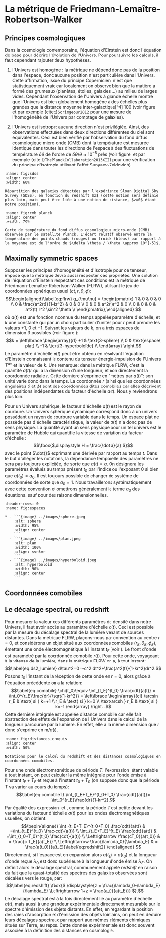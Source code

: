 La métrique de Friedmann-Lemaître-Robertson-Walker
================================





Principes cosmologiques
-----------------------

Dans la cosmologie contemporaine, l'équation d'Einstein
[](#eq:einstein2) est donc l'équation de base pour décrire
l'évolution de l'Univers. Pour poursuivre les calculs, il faut cependant
rajouter deux hypothèses.

1.  l'Univers est homogène : la métrique ne dépend donc pas de la
    position dans l'espace, donc aucune position n'est particulière dans
    l'Univers. Cette affirmation, issue du principe Copernicien, n'est
    que statistiquement vraie car localement on observe bien que la
    matière a formé des grumeaux (planètes, étoiles, galaxies,\...) au
    milieu de larges vides. Cependant l'observation de l'Univers à
    grande échelle montre que l'Univers est bien globalement homogène à
    des échelles plus grandes que la distance moyenne
    inter-galactique[^4] 100 (voir
    figure [](#fig:sdss) et par exemple {cite:t}`Scrimgeour2012` pour une
    mesure de l'homogénéité de l'Univers par comptage de galaxies).

2.  l'Univers est isotrope: aucune direction n'est privilégiée. Ainsi,
    des observations effectuées dans deux directions différentes du ciel
    sont équivalentes. Ceci est bien vérifié par l'observation du fond
    diffus cosmologique micro-onde (CMB) dont la température est mesurée
    identique dans toutes les directions de l'espace à des fluctuations
    de température $\delta \theta$ de l'ordre de
    $\delta \theta / \theta \approx 10^{-5}$ près (voir
    figure [](#fig:cmb_planck) et par exemple
    {cite:t}`ThePlanckCollaboration2013XIII` pour une vérification du principe
    d'isotropie utilisant l'effet Sunyaev-Zeldovich).


```{figure} ../images/sdss_pie2.jpg
:name: fig:sdss
:align: center
:width: 60%

Répartition des galaxies détectées par l'expérience Sloan Digital Sky
Survey (SDSS), en fonction du redshift $z$ (cette notion sera définie
plus loin, mais peut être liée à une notion de distance, $z=0$ étant
notre position).
```


```{figure} ../images/CMB_planck.jpg
:name: fig:cmb_planck
:align: center
:width: 70%

Carte de température du fond diffus cosmologique micro-onde (CMB)
observée par le satellite Planck. L'écart relatif observé entre la
température des points chauds (rouges) ou froids (bleus) par rapport à
la moyenne est de l'ordre de $\delta \theta / \theta \approx 10^{-5}$.
```

Maximally symmetric spaces
------------------


Supposer les principes d'homogénéité et d'isotropie pour ce tenseur,
impose que la métrique devra aussi respecter ces propriétés. Une
solution de l'équation d'Einstein respectant ces conditions est la
métrique de Friedmann-Lemaître-Robertson-Walker (FLRW), utilisant le jeu
de coordonnées sphériques usuel $(ct, r, \theta, \phi)$:
$$\begin{aligned}\label{eq:flrw}
g_{\mu\nu} = \begin{pmatrix}
1 & 0 & 0 & 0 \\
0 & \frac{a^2(t)}{1-kr^2} & 0 & 0 \\ 
0 & 0 & a^2(t)r^2 & 0 \\ 
0 & 0 & 0 & a^2(t) r^2 \sin^2 \theta  \\ 
\end{pmatrix},\end{aligned}
$$ 
où $a(t)$ est une fonction inconnue du
temps appelée paramètre d'échelle, et $k$ une constante qui par un choix
particulier d'unités pour $r$ peut prendre les valeurs $+1$, 0 et $-1$.
Suivant les valeurs de $k$, on a trois espaces de dimension 3 possibles
(voir figure [](#fig:espaces)): $$k = \left\lbrace
\begin{array}{rl}
 +1 & \text{3-sphère} \\
 0 & \text{espace\ plat} \\
 -1 & \text{3-hyperboloïde} \\
\end{array}
\right.$$ Le paramètre d'échelle $a(t)$ peut être obtenu en résolvant
l'équation d'Einstein connaissant le contenu du tenseur
énergie-impulsion de l'Univers $T^{\mu\nu}$ et la valeur de $k$. Une
remarque: dans la métrique FLRW, c'est la quantité $a(t)r$ qui a la
dimension d'une longueur, et non directement la coordonnée radiale $r$.
Cette dernière s'exprime en \"mètres par $a(t)$\": son unité varie donc
dans le temps. La coordonnée $r$ (ainsi que les coordonnées angulaires
$\theta$ et $\phi$) sont des coordonnées dites comobiles car elles
décrivent des positions indépendantes du facteur d'échelle $a(t)$. Nous
y reviendrons plus loin.

Pour un Univers sphérique, le facteur d'échelle $a(t)$ est le rayon de
courbure. Un Univers sphérique dynamique correspond donc à un univers
possédant un rayon de courbure variable dans le temps. Un espace plat ne
possède pas d'échelle caractéristique, la valeur de $a(t)$ n'a donc pas
de sens physique. La quantité ayant un sens physique pour un tel univers
est le paramètre de Hubble qui quantifie la vitesse de variation du
facteur d'échelle : $$\fbox{$\displaystyle H = \frac{\dot a}{a} $}$$
avec le point $\dot{}$ exprimant une dérivée par rapport au temps $t$.
Dans le but d'alléger les notations, la dépendance temporelle des
paramètres ne sera pas toujours explicitée, de sorte que $a(t)=a$. On
désignera les paramètres évalués au temps présent $t_0$ par l'indice ou
l'exposant 0 si bien que $a(t_0)=a_0$. Il est toujours possible de
changer de système de coordonnées de sorte que $a_0=1$. Nous
travaillerons systématiquement avec cette convention et omettrons
généralement le terme $a_0$ des équations, sauf pour des raisons
dimensionnelles.

```{list-table} Représentation des équivalents à deux dimensions des trois espaces solution des principes cosmologiques: la 2-sphère, le plan, le 2-hyperboloïde.
:header-rows: 0
:name: fig:espaces

* - ```{image} ../images/sphere.jpeg
    :alt: sphere
    :width: 95%
    :align: center
    ```
  - ```{image} ../images/plan.jpeg
    :alt: plan
    :width: 100%
    :align: center
    ```
  - ```{image} ../images/hyperboloid.jpeg
    :alt: hyperboloid
    :width: 90%
    :align: center
    ```
```


Coordonnées comobiles
---------------------




Le décalage spectral, ou redshift
----------------------------------

Pour mesurer la valeur des différents paramètres de densité dans notre
Univers, il faut avoir accès au paramètre d'échelle $a(t)$. Ceci est
possible par la mesure du décalage spectral de la lumière venant de
sources distantes. Dans la métrique FLRW, plaçons-nous par convention au
centre $r=0$, et considérons un objet situé aux coordonnées comobiles
$\left(r_E,\theta_E,\phi_E\right)$, émettant une onde électromagnétique
à l'instant $t_E$ (voir [](#fig:distances_croquis)). Le front d'onde est paramétré par
la coordonnée comobile $r(t)$. Pour cette onde, voyageant à la vitesse
de la lumière, dans la métrique FLRW on a, à tout instant:
$$\label{eq:ds2_lumiere}
d\tau^2=0=-c^2 dt^2+\frac{a^2(t)}{1-kr^2}dr^2.$$ Posons $t_0$ l'instant
de la réception de cette onde en $r=0$, alors grâce à l'équation
précédente on a la relation: $$\label{eq:comobile}
\chi(t_0)\equiv \int_{t_E}^{t_0} \frac{cdt}{a(t)} = \int_0^{r_E}\frac{dr}{\sqrt{1-kr^2}} = \left\lbrace
\begin{array}{cl}
    \arcsin r_E & \text{ si } k=+1 \\
    r_E & \text{ si } k=0 \\
    \text{arcsh } r_E & \text{ si } k=-1 
\end{array}
\right. .$$ 
Cette dernière intégrale est appelée distance comobile car
elle fait abstraction des effets de l'expansion de l'Univers dans le
calcul de la longueur parcourue par la lumière. En effet, elle a la même
dimension que $r$ donc s'exprime en m/$a(t)$.

```{figure} ../images/distances2.png
:name: fig:distances_croquis
:align: center
:width: 50%

Notations pour le calcul du redshift et des distances cosmologiques en coordonnées comobiles.
```

Pour une onde électromagnétique de période $T$,
l'expression [](#eq:ds2_lumiere) étant valable à tout instant, on peut
calculer la même intégrale pour l'onde émise à l'instant $t_E+T_E$ et
reçue à l'instant $t_0+T_0$ (on suppose donc que la période $T$ va
varier au cours du temps): $$\label{eq:comobileT}
\int_{t_E+T_E}^{t_0+T_0} \frac{cdt}{a(t)}= \int_0^{r_E}\frac{dr}{1-kr^2}.$$
Par égalité des
expression [](#eq:comobile) et
[](#eq:comobileT), comme la période $T$ est petite devant les
variations du facteur d'échelle $a(t)$ pour les ondes électromagnétiques
usuelles, on obtient: 
$$\begin{aligned}
\int_{t_E+T_E}^{t_0+T_0} \frac{cdt}{a(t)} & =\int_{t_E}^{t_0} \frac{cdt}{a(t)}  \\
\int_{t_E+T_E}^{t_E} \frac{cdt}{a(t)} & =\int_{t_0+T_0}^{t_0} \frac{cdt}{a(t)} \\
\Leftrightarrow \frac{cT_0}{a(t_0)} & = \frac{c T_E}{a(t_E)}  \\
\Leftrightarrow \frac{\lambda_0}{\lambda_E} & = \frac{a(t_0)}{a(t_E)}\label{eq:redshift2}
\end{aligned}
$$
Directement, si l'espace est en expansion alors $a(t_E) < a(t_0)$ et la
longueur d'onde reçue $\lambda_0$ est donc supérieure à la longueur
d'onde émise $\lambda_E$. On définit alors le décalage spectral,
communément appelé *redshift* en raison du fait que la quasi-totalité
des spectres des galaxies observées sont décalées vers le rouge, par:
$$\label{eq:redshift}
 \fbox{$ \displaystyle{z = \frac{\lambda_0-\lambda_E}{\lambda_E} \Leftrightarrow 1+z = \frac{a_0}{a(t_E)}} $}.$$
Le décalage spectral est à la fois directement lié au paramètre
d'échelle $a(t)$, mais aussi à une grandeur expérimentale directement
mesurable sur le spectre d'émission des objets distants. En effet, en
regardant la position des raies d'absorption et d'émission des objets
lointains, on peut en déduire leurs décalages spectraux par rapport aux
mêmes éléments chimiques situés sur Terre, au repos. Cette donnée
expérimentale est donc souvent associée à la définition des distances en
cosmologie.